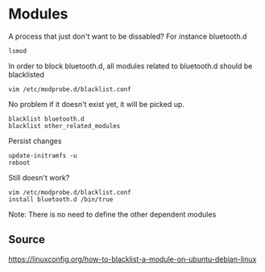 # Modules


A process that just don't want to be dissabled? For instance bluetooth.d

```
lsmod
```
In order to block bluetooth.d, all modules related to bluetooth.d should be blacklisted

```
vim /etc/modprobe.d/blacklist.conf
```
No problem if it doesn't exist yet, it will be picked up.

```
blacklist bluetooth.d
blacklist other_related_modules
```
Persist changes
```
update-initramfs -u
reboot
```

Still doesn't work?
```
vim /etc/modprobe.d/blacklist.conf
install bluetooth.d /bin/true
```
Note: There is no need to define the other dependent modules 

## Source
https://linuxconfig.org/how-to-blacklist-a-module-on-ubuntu-debian-linux 
